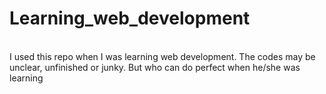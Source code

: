 # Learning_web_development
<br>
I used this repo when I was learning web development.
The codes may be unclear, unfinished or junky.
But who can do perfect when he/she was learning
